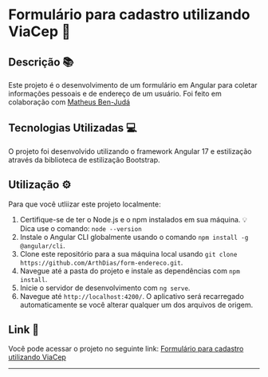 # Formulário para cadastro utilizando ViaCep 📝

## Descrição 📚

Este projeto é o desenvolvimento de um formulário em Angular para coletar informações pessoais e de endereço de um usuário. Foi feito em colaboração com [Matheus Ben-Judá](https://github.com/matheusjuda)

## Tecnologias Utilizadas 💻

O projeto foi desenvolvido utilizando o framework Angular 17 e estilização através da biblioteca de estilização Bootstrap.

## Utilização ⚙️

Para que você utliizar este projeto localmente:

1. Certifique-se de ter o Node.js e o npm instalados em sua máquina. 💡Dica use o comando: `node --version`
2. Instale o Angular CLI globalmente usando o comando `npm install -g @angular/cli`.
3. Clone este repositório para a sua máquina local usando `git clone https://github.com/ArthDias/form-endereco.git`.
4. Navegue até a pasta do projeto e instale as dependências com `npm install`.
5. Inicie o servidor de desenvolvimento com `ng serve`.
6. Navegue até `http://localhost:4200/`. O aplicativo será recarregado automaticamente se você alterar qualquer um dos arquivos de origem.

## Link 🔗

Você pode acessar o projeto no seguinte link: [Formulário para cadastro utilizando ViaCep](https://form-endereco.vercel.app/)

---
